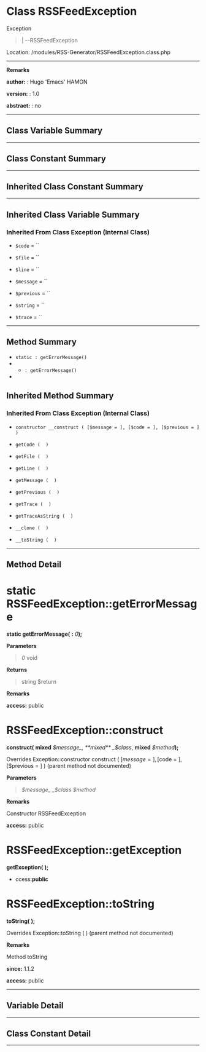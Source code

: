 # Class RSSFeedException #

Exception
> |
> --RSSFeedException



Location: /modules/RSS-Generator/RSSFeedException.class.php


---



**Remarks**




**author:** : Hugo 'Emacs' HAMON

**version:** : 1.0

**abstract:** : no



---

## Class Variable Summary ##


---

## Class Constant Summary ##



---

## Inherited Class Constant Summary ##



---

## Inherited Class Variable Summary ##

### Inherited From Class Exception (Internal Class) ###

  * `$code` = ``


  * `$file` = ``


  * `$line` = ``


  * `$message` = ``


  * `$previous` = ``


  * `$string` = ``


  * `$trace` = ``






---

## Method Summary ##

  * `static : getErrorMessage()`
  * 
    * `: getErrorMessage()`
  * 

## Inherited Method Summary ##

### Inherited From Class Exception (Internal Class) ###

  * `constructor __construct ( [$message = ], [$code = ], [$previous = ] )`

  * `getCode (  )`

  * `getFile (  )`

  * `getLine (  )`

  * `getMessage (  )`

  * `getPrevious (  )`

  * `getTrace (  )`

  * `getTraceAsString (  )`

  * `__clone (  )`

  * `__toString (  )`



---

## Method Detail ##


# static RSSFeedException::getErrorMessage #

**static getErrorMessage(**
**:**
_0_**);**





**Parameters**
> _0_ void

**Returns**
> string $return 

**Remarks**




**access:** public




# RSSFeedException::construct #

**construct(**
**mixed**
_$message_, **mixed**
_$class_, **mixed**
_$method_**);**


Overrides Exception::constructor construct ( [$message = ], [$code = ], [$previous = ] ) (parent method not documented)



**Parameters**
> _$message_
> _$class_
> _$method_

**Remarks**

Constructor RSSFeedException


**access:** public



# RSSFeedException::getException #

**getException(**
**);**




  * ccess:**public**



# RSSFeedException::toString #

**toString(**
**);**


Overrides Exception::toString (  ) (parent method not documented)



**Remarks**

Method toString


**since:** 1.1.2

**access:** public




---


## Variable Detail ##


---

## Class Constant Detail ##



---

